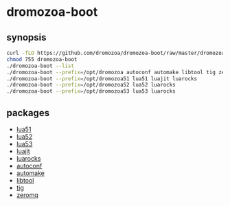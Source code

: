 # dromozoa-boot

## synopsis

```bash
curl -fLO https://github.com/dromozoa/dromozoa-boot/raw/master/dromozoa-boot
chmod 755 dromozoa-boot
./dromozoa-boot --list
./dromozoa-boot --prefix=/opt/dromozoa autoconf automake libtool tig zeromq
./dromozoa-boot --prefix=/opt/dromozoa51 lua51 luajit luarocks
./dromozoa-boot --prefix=/opt/dromozoa52 lua52 luarocks
./dromozoa-boot --prefix=/opt/dromozoa53 lua53 luarocks
```

## packages

* [lua51](https://dromozoa.s3.amazonaws.com/pub/index.html?prefix=pub%2Fdromozoa-autotoolize%2F1.1%2F)
* [lua52](https://dromozoa.s3.amazonaws.com/pub/index.html?prefix=pub%2Fdromozoa-autotoolize%2F1.1%2F)
* [lua53](https://dromozoa.s3.amazonaws.com/pub/index.html?prefix=pub%2Fdromozoa-autotoolize%2F1.1%2F)
* [luajit](https://luajit.org/download.html)
* [luarocks](https://luarocks.github.io/luarocks/releases/)
* [autoconf](https://ftp.gnu.org/gnu/autoconf/)
* [automake](https://ftp.gnu.org/gnu/automake/)
* [libtool](https://ftp.gnu.org/gnu/libtool/)
* [tig](https://github.com/jonas/tig/releases)
* [zeromq](http://zeromq.org/intro:get-the-software)
